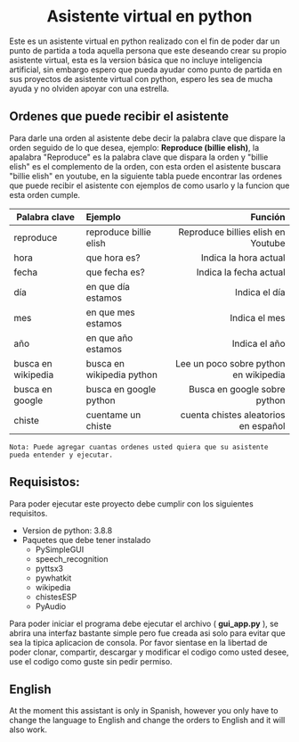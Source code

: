 <center><h1><b>Asistente virtual en python</b></h1></center>

Este es un asistente virtual en python realizado con el fin de poder dar un punto de partida a toda aquella persona que este deseando crear su propio asistente virtual, esta es la version básica que no incluye inteligencia artificial, sin embargo espero que pueda ayudar como punto de partida en sus proyectos de asistente virtual con python, espero les sea de mucha ayuda y no olviden apoyar con una estrella.

## Ordenes que puede recibir el asistente

Para darle una orden al asistente debe decir la palabra clave que dispare la orden seguido de lo que desea, ejemplo: **Reproduce (billie elish)**, la apalabra "Reproduce" es la palabra clave que dispara la orden y "billie elish" es el complemento de la orden, con esta orden el asistente buscara "billie elish" en youtube, en la siguiente tabla puede encontrar las ordenes que puede recibir el asistente con ejemplos de como usarlo y la funcion que esta orden cumple.

| Palabra clave     |  Ejemplo                |  Función              |
|-------------------|:------------------------|----------------------:|
| reproduce         |reproduce billie elish   |Reproduce billies elish en Youtube                                                               |
| hora              |que hora es?             |Indica la hora actual  |
| fecha             |que fecha es?            |Indica la fecha actual |
| día               |en que día estamos       |Indica el día          |
| mes               |en que mes estamos       |Indica el mes          |
| año               |en que año estamos       |Indica el año          |
| busca en wikipedia|busca en wikipedia python|Lee un poco sobre python en wikipedia                                                             |
| busca en google   |busca en google python   |Busca en google sobre python|
| chiste            |cuentame un chiste       |cuenta chistes aleatorios en español                                                               |

    Nota: Puede agregar cuantas ordenes usted quiera que su asistente pueda entender y ejecutar.

## Requisistos:

Para poder ejecutar este proyecto debe cumplir con los siguientes requisitos.

- Version de python: 3.8.8
- Paquetes que debe tener instalado
    - PySimpleGUI
    - speech_recognition
    - pyttsx3
    - pywhatkit
    - wikipedia
    - chistesESP
    - PyAudio

Para poder iniciar el programa debe ejecutar el archivo ( **gui_app.py** ), se abrira una interfaz bastante simple pero fue creada asi solo para evitar que sea la tipica aplicacion de consola. Por favor sientase en la libertad de poder clonar, compartir, descargar y modificar el codigo como usted desee, use el codigo como guste sin pedir permiso.

## English

At the moment this assistant is only in Spanish, however you only have to change the language to English and change the orders to English and it will also work.
